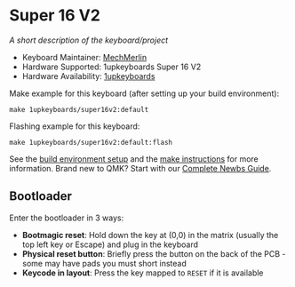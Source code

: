 # Super 16 V2

*A short description of the keyboard/project*

* Keyboard Maintainer: [MechMerlin](https://github.com/mechmerlin)
* Hardware Supported: 1upkeyboards Super 16 V2
* Hardware Availability: [1upkeyboards](https://1upkeyboards.com/)

Make example for this keyboard (after setting up your build environment):

    make 1upkeyboards/super16v2:default

Flashing example for this keyboard:

    make 1upkeyboards/super16v2:default:flash

See the [build environment setup](https://docs.qmk.fm/#/getting_started_build_tools) and the [make instructions](https://docs.qmk.fm/#/getting_started_make_guide) for more information. Brand new to QMK? Start with our [Complete Newbs Guide](https://docs.qmk.fm/#/newbs).

## Bootloader

Enter the bootloader in 3 ways:

* **Bootmagic reset**: Hold down the key at (0,0) in the matrix (usually the top left key or Escape) and plug in the keyboard
* **Physical reset button**: Briefly press the button on the back of the PCB - some may have pads you must short instead
* **Keycode in layout**: Press the key mapped to `RESET` if it is available
